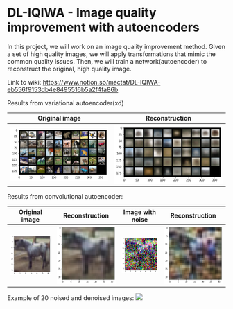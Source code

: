 # DL-IQIWA - Image quality improvement with autoencoders

In this project, we will work on an image quality improvement method. Given a set of high quality images, we will apply transformations that mimic the common quality issues. Then, we will train a network(autoencoder) to reconstruct the original, high quality image. 

Link to wiki: https://www.notion.so/mactat/DL-IQIWA-eb556f9153db4e8495516b5a2f4fa86b

Results from variational autoencoder(xd)

Original image            |  Reconstruction            
:-------------------------:|:-------------------------:
![](/static/vae_model/orginal.png)  |  ![](/static/vae_model/reconstruction.png)


Results from convolutional autoencoder:

Original image            |  Reconstruction            |  Image with noise            |  Reconstruction
:-------------------------:|:-------------------------:|:-------------------------:|:-------------------------:
![](/static/conv_model/examp_1_original.png)  |  ![](/static/conv_model/examp_1_recons.png)  |  ![](/static/conv_model/examp_1_noise.png)  |  ![](/static/conv_model/examp_1_noise_recons.png)

Example of 20 noised and denoised images:
![](/static/conv_model/examp_1_noise_vs_recons.png)
